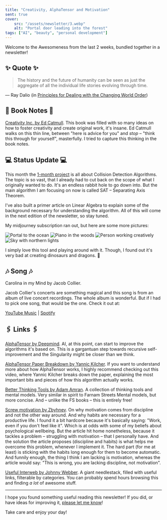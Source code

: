 ```yaml
---
title: "Creativity, AlphaTensor and Motivation"
sent: true
cover:
    src: "/assets/newsletter/3.webp"
    alt: "Portal door leading into the forest"
tags: ["AI", "beauty", "personal development"]
---
```


Welcome to the Awesomeness from the last 2 weeks, bundled together in a newsletter!

## ✨ Quote ✨

> The history and the future of humanity can be seen as just the aggregate of all the individual life stories evolving through time.

— Ray Dalio (in [Principles for Dealing with the Changing World Order](https://www.amazon.com/dp/1982160276))

## 📖 Book Notes 📖 
[Creativity Inc. by Ed Catmull](/booknotes/creativity-inc). This book was filled with so many ideas on how to foster creativity and create original work, it's insane. Ed Catmull walks on this thin line, between "here is advice for you" and *stop* – "think this through for yourself", masterfully. I tried to capture this thinking in the book notes.

## 💻 Status Update 💻 
This month the [1-month project](/1-month-projects) is all about Collision Detection Algorithms. The topic is so vast, that I already had to cut back on the scope of what I originally wanted to do. It's an endless rabbit hole to go down into. But the main algorithm I am focusing on now is called SAT – Separating Axis Theorem.

I've also built a primer article on Linear Algebra to explain some of the background necessary for understanding the algorithm. All of this will come in the next edition of the newsletter, so stay tuned. 

My midjourney subscription ran out, but here are some more pictures:

![Portal to the ocean](/assets/midjourney/the-door-to-the-ocean.webp)
![Piano in the woods](/assets/midjourney/piano-in-the-woods.webp)
![Person working creatively](/assets/midjourney/creative-work.webp)
![Sky with northern lights](/assets/midjourney/northern-lights.webp)

I simply love this tool and playing around with it. Though, I found out it's very bad at creating dinosaurs and dragons. 🥲

## 🎶 Song 🎶 
Carolina in my Mind by Jacob Collier. 

Jacob Collier's concerts are something magical and this song is from an album of live concert recordings. The whole album is wonderful. But if I had to pick one song, that would be the one. Check it out at: 
 
[YouTube Music](https://music.youtube.com/watch?v=vm7jE9SRCl0) | [Spotify](https://open.spotify.com/track/6kAx8h71q3ER1iEL9folun)


## 🖇️ Links 🖇️

[AlphaTensor by Deepmind](https://www.deepmind.com/blog/discovering-novel-algorithms-with-alphatensor). AI, at this point, can start to improve the algorithms it's based on. This is a gargantuan step towards recursive self-improvement and the Singularity might be closer than we think.

[AlphaTensor Paper Breakdown by Yannic Kilcher](https://www.youtube.com/watch?v=3N3Bl5AA5QU). If you want to understand more about how AlphaTensor works, I highly recommend checking out this video, where Yannic Kilcher breaks down the paper, explaining the most important bits and pieces of how this algorithm actually works.

[Better Thinking Tools by Adam Amran](https://untools.co/). A collection of thinking tools and mental models. Very similar in spirit to Farnam Streets Mental models, but more concise. And – unlike the FS books – this is entirely free!

[Screw motivation by Zbyhnev](https://www.wisdomination.com/screw-motivation-what-you-need-is-discipline/). On why motivation comes from discipline and not the other way around. And why habits are necessary for a productive life. I found it a bit hardcore because it's basically saying: "Work, even if you don't feel like it". Which is at odds with some of my beliefs about psychological wellbeing. But the article hit home nonetheless, because it tackles a problem – struggling with motivation – that I personally have. And the solution the article proposes (discipline and habits) is what helps me overcome this problem, whenever I implement it. The hard part (for me at least) is sticking with the habits long enough for them to become automatic. And funnily enough, the thing I think I am lacking is motivation, whereas the article would say: "This is wrong, you are lacking discipline, not motivation".

[Useful Interweb by Johnny Webber](https://usefulinterweb.com/). A giant needlestack, filled with useful links, filterable by categories. You can probably spend hours browsing this and finding *a lot* of awesome stuff.

---

I hope you found something useful reading this newsletter! If you did, or have ideas for improving it, [please let me know](https://airtable.com/shro1VeyG4lkNXkx2)!

Take care and enjoy your day!
